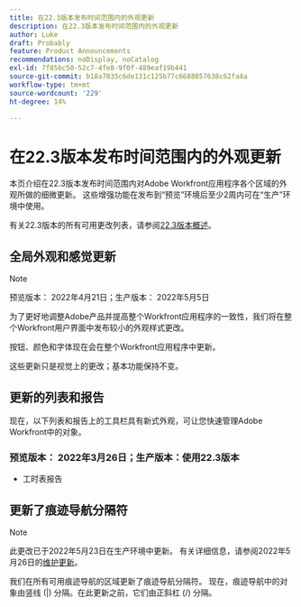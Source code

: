 ```yaml
---
title: 在22.3版本发布时间范围内的外观更新
description: 在22.3版本发布时间范围内的外观更新
author: Luke
draft: Probably
feature: Product Announcements
recommendations: noDisplay, noCatalog
exl-id: 7f85bc50-52c7-4fe8-9f0f-489eaf19b441
source-git-commit: b18a7835c6de131c125b77c6688057638c62fa4a
workflow-type: tm+mt
source-wordcount: '229'
ht-degree: 14%

---
```


# 在22.3版本发布时间范围内的外观更新

本页介绍在22.3版本发布时间范围内对Adobe Workfront应用程序各个区域的外观所做的细微更新。 这些增强功能在发布到“预览”环境后至少2周内可在“生产”环境中使用。

有关22.3版本的所有可用更改列表，请参阅[22.3版本概述](../../../product-announcements/product-releases/22.3-release-activity/22-3-release-overview.md)。

## 全局外观和感觉更新

>[!NOTE]
>
>预览版本： 2022年4月21日；生产版本： 2022年5月5日

为了更好地调整Adobe产品并提高整个Workfront应用程序的一致性，我们将在整个Workfront用户界面中发布较小的外观样式更改。

按钮、颜色和字体现在会在整个Workfront应用程序中更新。

这些更新只是视觉上的更改；基本功能保持不变。

## 更新的列表和报告

现在，以下列表和报告上的工具栏具有新式外观，可让您快速管理Adobe Workfront中的对象。

### 预览版本： 2022年3月26日；生产版本：使用22.3版本

* 工时表报告

## 更新了痕迹导航分隔符

>[!NOTE]
>
>此更改已于2022年5月23日在生产环境中更新。 有关详细信息，请参阅2022年5月26日的[维护更新](https://experienceleague.adobe.com/en/docs/workfront/using/home)。

我们在所有可用痕迹导航的区域更新了痕迹导航分隔符。 现在，痕迹导航中的对象由竖线 (|) 分隔。在此更新之前，它们由正斜杠 (/) 分隔。

